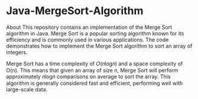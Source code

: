 # Java-MergeSort-Algorithm
About This repository contains an implementation of the Merge Sort algorithm in Java. Merge Sort is a popular sorting algorithm known for its efficiency and is commonly used in various applications. The code demonstrates how to implement the Merge Sort algorithm to sort an array of integers.

Merge Sort has a time complexity of 𝑂(𝑛log𝑛) and a space complexity of O(n). This means that given an array of size n, Merge Sort will perform approximately 𝑛log𝑛
comparisons on average to sort the array. This algorithm is generally considered fast and efficient, performing well with large-scale data.
